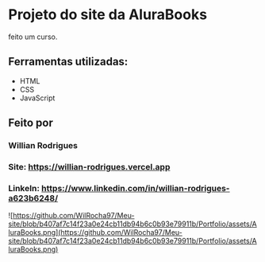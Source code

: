# Projeto do site da AluraBooks

feito um curso.

## Ferramentas utilizadas:
* HTML
* CSS
* JavaScript

## Feito por
### Willian Rodrigues
### Site: https://willian-rodrigues.vercel.app
### LinkeIn: https://www.linkedin.com/in/willian-rodrigues-a623b6248/

![https://github.com/WilRocha97/Meu-site/blob/b407af7c14f23a0e24cb11db94b6c0b93e79911b/Portfolio/assets/AluraBooks.png](https://github.com/WilRocha97/Meu-site/blob/b407af7c14f23a0e24cb11db94b6c0b93e79911b/Portfolio/assets/AluraBooks.png)
